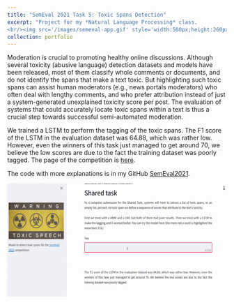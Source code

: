 ```yaml
---
title: "SemEval 2021 Task 5: Toxic Spans Detection"
excerpt: "Project for my *Natural Language Processing* class. 
<br/><img src='/images/semeval-app.gif' style='width:500px;height:260px;' class='center'>"
collection: portfolio
---
```


Moderation is crucial to promoting healthy online discussions. Although several toxicity (abusive language) detection datasets and 
models have been released, most of them classify whole comments or documents, and do not identify the spans that make a text toxic. 
But highlighting such toxic spans can assist human moderators (e.g., news portals moderators) who often deal with lengthy comments, 
and who prefer attribution instead of just a system-generated unexplained toxicity score per post. The evaluation of systems that could 
accurately locate toxic spans within a text is thus a crucial step towards successful semi-automated moderation.

We trained a LSTM to perform the tagging of the toxic spans. The F1 score of the LSTM in the evaluation dataset was 64.88, which was rather low. However, even the winners of this task just managed to get around 70, we believe the low scores are due to the fact the training dataset was poorly tagged. The page of the competition is [here](https://competitions.codalab.org/competitions/25623#learn_the_details).

The code with more explanations is in my GitHub [SemEval2021](https://github.com/davidguzmanr/SemEval2021).

<img src='/images/semeval-app.gif' style='width:500px;height:260px;' class='center'>
